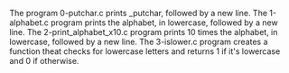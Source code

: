 The program 0-putchar.c prints _putchar, followed by a new line.
The 1-alphabet.c program  prints the alphabet, in lowercase, followed by a new line.
The 2-print_alphabet_x10.c program prints 10 times the alphabet, in lowercase, followed by a new line.
The 3-islower.c program creates a function theat checks for lowercase letters and returns 1 if it's lowercase and 0 if otherwise.
